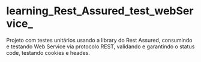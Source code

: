 # learning_Rest_Assured_test_webService_

Projeto com testes unitários usando a library do Rest Assured, consumindo e testando Web Service via protocolo REST, validando e garantindo o status code, testando cookies e heades.
